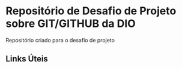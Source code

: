 # Repositório de Desafio de Projeto sobre GIT/GITHUB da DIO
Repositório criado para o desafio de projeto

## Links Úteis
